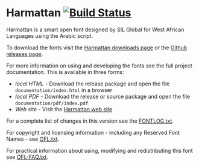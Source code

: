 # Harmattan [![Build Status](https://build.palaso.org/app/rest/builds/buildType:Fonts_Harmattan/statusIcon)](https://build.palaso.org/viewType.html?buildTypeId=Fonts_Harmattan&guest=1)

Harmattan is a smart open font designed by SIL Global for West African Languages using the Arabic script.

To download the fonts visit the [Harmattan downloads page](https://software.sil.org/harmattan/download/) or the [Github releases page](https://github.com/silnrsi/font-harmattan/releases).

For more information on using and developing the fonts see the full project documentation. This is available in three forms:

- *local HTML* - Download the release package and open the file `documentation/index.html` in a browser
- *local PDF* - Download the release or source package and open the file `documentation/pdf/index.pdf`
- *Web site* - Visit the [Harmattan web site](https://software.sil.org/harmattan) 

For a complete list of changes in this version see the [FONTLOG.txt](FONTLOG.txt).

For copyright and licensing information - including any Reserved Font Names - see [OFL.txt](OFL.txt).

For practical information about using, modifying and redistributing this font see [OFL-FAQ.txt](OFL-FAQ.txt).
